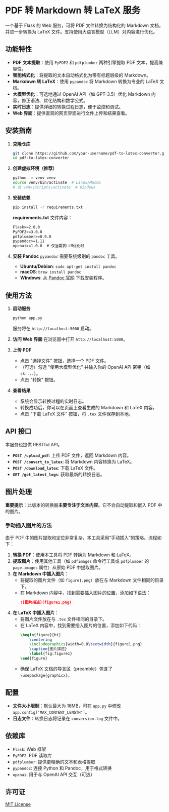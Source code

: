 # PDF 转 Markdown 转 LaTeX 服务

一个基于 Flask 的 Web 服务，可将 PDF 文件转换为结构化的 Markdown 文档，并进一步转换为 LaTeX 文件。支持使用大语言模型（LLM）对内容进行优化。

## 功能特性

*   **PDF 文本提取**：使用 `PyPDF2` 和 `pdfplumber` 两种引擎提取 PDF 文本，提高兼容性。
*   **智能格式化**：将提取的文本自动格式化为带有标题层级的 Markdown。
*   **Markdown 转 LaTeX**：使用 `pypandoc` 将 Markdown 转换为专业的 LaTeX 文档。
*   **大模型优化**：可选地通过 OpenAI API（如 GPT-3.5）优化 Markdown 内容，修正语法、优化结构和数学公式。
*   **实时日志**：提供详细的转换过程日志，便于监控和调试。
*   **Web 界面**：提供直观的网页界面进行文件上传和结果查看。

## 安装指南

1.  **克隆仓库**
    ```bash
    git clone https://github.com/your-username/pdf-to-latex-converter.git
    cd pdf-to-latex-converter
    ```

2.  **创建虚拟环境（推荐）**
    ```bash
    python -m venv venv
    source venv/bin/activate  # Linux/MacOS
    # 或 venv\Scripts\activate  # Windows
    ```

3.  **安装依赖**
    ```bash
    pip install -r requirements.txt
    ```

    **requirements.txt** 文件内容：
    ```txt
    Flask>=2.0.0
    PyPDF2>=3.0.0
    pdfplumber>=0.9.0
    pypandoc>=1.11
    openai>=1.0.0  # 仅当需要LLM优化时
    ```

4.  **安装 Pandoc**
    `pypandoc` 需要系统级别的 `pandoc` 工具。
    *   **Ubuntu/Debian**: `sudo apt-get install pandoc`
    *   **macOS**: `brew install pandoc`
    *   **Windows**: 从 [Pandoc 官网](https://pandoc.org/installing.html) 下载安装程序。

## 使用方法

1.  **启动服务**
    ```bash
    python app.py
    ```
    服务将在 `http://localhost:5000` 启动。

2.  **访问 Web 界面**
    在浏览器中打开 `http://localhost:5000`。

3.  **上传 PDF**
    *   点击 "选择文件" 按钮，选择一个 PDF 文件。
    *   （可选）勾选 "使用大模型优化" 并输入你的 OpenAI API 密钥（如 `sk-...`）。
    *   点击 "转换" 按钮。

4.  **查看结果**
    *   系统会显示转换过程的实时日志。
    *   转换成功后，你可以在页面上查看生成的 Markdown 和 LaTeX 内容。
    *   点击 "下载 LaTeX 文件" 按钮，将 `.tex` 文件保存到本地。

## API 接口

本服务也提供 RESTful API。

*   **`POST /upload_pdf`**: 上传 PDF 文件，返回 Markdown 内容。
*   **`POST /convert_to_latex`**: 将 Markdown 内容转换为 LaTeX。
*   **`POST /download_latex`**: 下载 LaTeX 文件。
*   **`GET /get_latest_logs`**: 获取最新的转换日志。

## 图片处理

**重要提示**：此版本的转换器**主要专注于文本内容**。它不会自动提取和嵌入 PDF 中的图片。

### 手动插入图片的方法

由于 PDF 中的图片提取和定位非常复杂，本工具采用“手动插入”的策略。流程如下：

1.  **转换 PDF**：使用本工具将 PDF 转换为 Markdown 和 LaTeX。
2.  **提取图片**：使用其他工具（如 `pdfimages` 命令行工具或 `pdfplumber` 的 `page.images` 属性）从原始 PDF 中提取图片。
3.  **在 Markdown 中插入图片**：
    *   将提取的图片文件（如 `figure1.png`）放在与 Markdown 文件相同的目录下。
    *   在 Markdown 内容中，找到需要插入图片的位置，添加如下语法：
        ```markdown
        ![图片描述](figure1.png)
        ```
4.  **在 LaTeX 中插入图片**：
    *   将图片文件放在与 `.tex` 文件相同的目录下。
    *   在 LaTeX 内容中，找到需要插入图片的位置，添加如下代码：
        ```latex
        \begin{figure}[ht]
            \centering
            \includegraphics[width=0.8\textwidth]{figure1.png}
            \caption{图片描述}
            \label{fig:figure1}
        \end{figure}
        ```
    *   确保 LaTeX 文档的导言区（preamble）包含了 `\usepackage{graphicx}`。

## 配置

*   **文件大小限制**：默认最大为 16MB，可在 `app.py` 中修改 `app.config['MAX_CONTENT_LENGTH']`。
*   **日志文件**：转换日志将记录在 `conversion.log` 文件中。

## 依赖库

*   `Flask`: Web 框架
*   `PyPDF2`: PDF 读取库
*   `pdfplumber`: 提供更精确的文本和表格提取
*   `pypandoc`: 连接 Python 和 Pandoc，用于格式转换
*   `openai`: 用于与 OpenAI API 交互（可选）

## 许可证

[MIT License](LICENSE)

